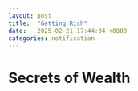 ```yaml
---
layout: post
title:  "Getting Rich"
date:   2025-02-21 17:44:04 +0800
categories: notification
---
```


# Secrets of Wealth #

